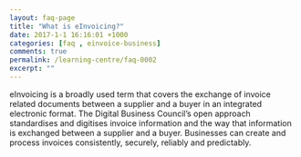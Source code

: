```yaml
---
layout: faq-page
title: "What is eInvoicing?"
date: 2017-1-1 16:16:01 +1000
categories: [faq , einvoice-business]
comments: true
permalink: /learning-centre/faq-0002
excerpt: ""
---
```

eInvoicing is a broadly used term that covers the exchange of invoice related documents between a supplier and a buyer in an integrated electronic format.
The Digital Business Council’s open approach standardises and digitises invoice information and the way that information is exchanged between a supplier and a buyer. Businesses can create and process invoices consistently, securely, reliably and predictably.

